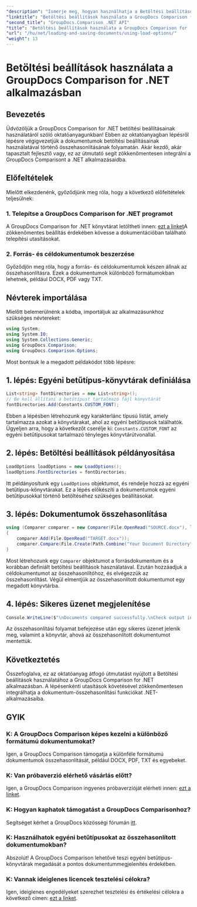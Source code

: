 ```yaml
---
"description": "Ismerje meg, hogyan használhatja a Betöltési beállítások funkciót a GroupDocs Comparison for .NET-ben az egyéni betűtípusokkal rendelkező dokumentumok zökkenőmentes összehasonlításához."
"linktitle": "Betöltési beállítások használata a GroupDocs Comparison for .NET alkalmazásban"
"second_title": "GroupDocs.Comparison .NET API"
"title": "Betöltési beállítások használata a GroupDocs Comparison for .NET alkalmazásban"
"url": "/hu/net/loading-and-saving-documents/using-load-options/"
"weight": 13
---
```


# Betöltési beállítások használata a GroupDocs Comparison for .NET alkalmazásban

## Bevezetés
Üdvözöljük a GroupDocs Comparison for .NET betöltési beállításainak használatáról szóló oktatóanyagunkban! Ebben az oktatóanyagban lépésről lépésre végigvezetjük a dokumentumok betöltési beállításainak használatával történő összehasonlításának folyamatán. Akár kezdő, akár tapasztalt fejlesztő vagy, ez az útmutató segít zökkenőmentesen integrálni a GroupDocs Comparisont a .NET alkalmazásaidba.
## Előfeltételek
Mielőtt elkezdenénk, győződjünk meg róla, hogy a következő előfeltételek teljesülnek:
### 1. Telepítse a GroupDocs Comparison for .NET programot
A GroupDocs Comparison for .NET könyvtárat letöltheti innen: [ezt a linket](https://releases.groupdocs.com/comparison/net/)A zökkenőmentes beállítás érdekében kövesse a dokumentációban található telepítési utasításokat.
### 2. Forrás- és céldokumentumok beszerzése
Győződjön meg róla, hogy a forrás- és céldokumentumok készen állnak az összehasonlításra. Ezek a dokumentumok különböző formátumokban lehetnek, például DOCX, PDF vagy TXT.
## Névterek importálása
Mielőtt belemerülnénk a kódba, importáljuk az alkalmazásunkhoz szükséges névtereket:
```csharp
using System;
using System.IO;
using System.Collections.Generic;
using GroupDocs.Comparison;
using GroupDocs.Comparison.Options;
```
Most bontsuk le a megadott példakódot több lépésre:
## 1. lépés: Egyéni betűtípus-könyvtárak definiálása
```csharp
List<string> fontDirectories = new List<string>();
// Be kell állítani a betűtípust tartalmazó fájl könyvtárát
fontDirectories.Add(Constants.CUSTOM_FONT);
```
Ebben a lépésben létrehozunk egy karakterlánc típusú listát, amely tartalmazza azokat a könyvtárakat, ahol az egyéni betűtípusok találhatók. Ügyeljen arra, hogy a következőt cserélje ki: `Constants.CUSTOM_FONT` az egyéni betűtípusokat tartalmazó tényleges könyvtárútvonallal.
## 2. lépés: Betöltési beállítások példányosítása
```csharp
LoadOptions loadOptions = new LoadOptions();
loadOptions.FontDirectories = fontDirectories;
```
Itt példányosítunk egy `LoadOptions` objektumot, és rendelje hozzá az egyéni betűtípus-könyvtárakat. Ez a lépés előkészíti a dokumentumok egyéni betűtípusokkal történő betöltéséhez szükséges beállításokat.
## 3. lépés: Dokumentumok összehasonlítása
```csharp
using (Comparer comparer = new Comparer(File.OpenRead("SOURCE.docx"), loadOptions))
{
    comparer.Add(File.OpenRead("TARGET.docx"));
    comparer.Compare(File.Create(Path.Combine("Your Document Directory", "RESULT.docx")));
}
```
Most létrehozunk egy `Comparer` objektumot a forrásdokumentum és a korábban definiált betöltési beállítások használatával. Ezután hozzáadjuk a céldokumentumot az összehasonlítóhoz, és elvégezzük az összehasonlítást. Végül elmentjük az összehasonlított dokumentumot egy megadott könyvtárba.
## 4. lépés: Sikeres üzenet megjelenítése
```csharp
Console.WriteLine($"\nDocuments compared successfully.\nCheck output in {Directory.GetCurrentDirectory()}.");
```
Az összehasonlítási folyamat befejezése után egy sikeres üzenet jelenik meg, valamint a könyvtár, ahová az összehasonlított dokumentumot mentettük.
## Következtetés
Összefoglalva, ez az oktatóanyag átfogó útmutatást nyújtott a Betöltési beállítások használatához a GroupDocs Comparison for .NET alkalmazásban. A lépésenkénti utasítások követésével zökkenőmentesen integrálhatja a dokumentum-összehasonlítási funkciókat .NET-alkalmazásaiba.
## GYIK
### K: A GroupDocs Comparison képes kezelni a különböző formátumú dokumentumokat?
Igen, a GroupDocs Comparison támogatja a különféle formátumú dokumentumok összehasonlítását, például DOCX, PDF, TXT és egyebeket.
### K: Van próbaverzió elérhető vásárlás előtt?
Igen, a GroupDocs Comparison ingyenes próbaverzióját elérheti innen: [ezt a linket](https://releases.groupdocs.com/).
### K: Hogyan kaphatok támogatást a GroupDocs Comparisonhoz?
Segítséget kérhet a GroupDocs közösségi fórumán [itt](https://forum.groupdocs.com/c/comparison/12).
### K: Használhatok egyéni betűtípusokat az összehasonlított dokumentumokban?
Abszolút! A GroupDocs Comparison lehetővé teszi egyéni betűtípus-könyvtárak megadását a pontos dokumentummegjelenítés érdekében.
### K: Vannak ideiglenes licencek tesztelési célokra?
Igen, ideiglenes engedélyeket szerezhet tesztelési és értékelési célokra a következő címen: [ezt a linket](https://purchase.groupdocs.com/temporary-license/).